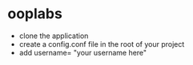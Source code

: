 # ooplabs
- clone the application 
- create a config.conf file in the root of your project 
- add username= "your username here"
